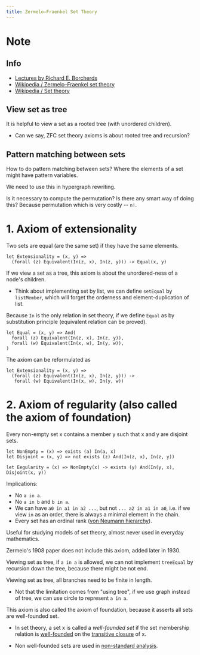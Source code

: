 ```yaml
---
title: Zermelo–Fraenkel Set Theory
---
```


# Note

## Info

- [Lectures by Richard E. Borcherds](https://www.youtube.com/playlist?list=PL8yHsr3EFj52EKVgPi-p50fRP2_SbG2oi)
- [Wikipedia / Zermelo–Fraenkel set theory](https://en.wikipedia.org/wiki/Zermelo%E2%80%93Fraenkel_set_theory)
- [Wikipedia / Set theory](https://en.wikipedia.org/wiki/Set_theory)

## View set as tree

It is helpful to view a set as a rooted tree (with unordered children).

- Can we say, ZFC set theory axioms is about rooted tree and recursion?

## Pattern matching between sets

How to do pattern matching between sets?
Where the elements of a set might have pattern variables.

We need to use this in hypergraph rewriting.

Is it necessary to compute the permutation?
Is there any smart way of doing this?
Because permutation which is very costly -- `n!`.

# 1. Axiom of extensionality

Two sets are equal (are the same set) if they have the same elements.

```cicada
let Extensionality = (x, y) =>
  (forall (z) Equivalent(In(z, x), In(z, y))) -> Equal(x, y)
```

If we view a set as a tree,
this axiom is about the unordered-ness of a node's children.

- Think about implementing set by list,
  we can define `setEqual` by `listMember`,
  which will forget the orderness and element-duplication of list.

Because `In` is the only relation in set theory,
if we define `Equal` as by substitution principle
(equivalent relation can be proved).

```cicada
let Equal = (x, y) => And(
  forall (z) Equivalent(In(z, x), In(z, y)),
  forall (w) Equivalent(In(x, w), In(y, w)),
)
```

The axiom can be reformulated as

```cicada
let Extensionality = (x, y) =>
  (forall (z) Equivalent(In(z, x), In(z, y))) ->
   forall (w) Equivalent(In(x, w), In(y, w))
```

# 2. Axiom of regularity (also called the axiom of foundation)

Every non-empty set x contains a member y such that x and y are disjoint sets.

```cicada
let NonEmpty = (x) => exists (a) In(a, x)
let Disjoint = (x, y) => not exists (z) And(In(z, x), In(z, y))

let Eegularity = (x) => NonEmpty(x) -> exists (y) And(In(y, x), Disjoint(x, y))
```

Implications:

- No `a in a`.
- No `a in b` and `b in a`.
- We can have `a0 in a1 in a2 ...`, but not `... a2 in a1 in a0`,
  i.e. if we view `in` as an order,
  there is always a minimal element in the chain.
- Every set has an ordinal rank
  ([von Neumann hierarchy](https://en.wikipedia.org/wiki/Von_Neumann_universe)).

Useful for studying models of set theory,
almost never used in everyday mathematics.

Zermelo's 1908 paper does not include this axiom, added later in 1930.

Viewing set as tree, if `a in a` is allowed,
we can not implement `treeEqual` by recursion down the tree,
because there might be not end.

Viewing set as tree, all branches need to be finite in length.

- Not that the limitation comes from "using tree",
  if we use graph instead of tree,
  we can use circle to represent `a in a`.

This axiom is also called the axiom of foundation,
because it asserts all sets are well-founded set.

- In set theory, a set x is called a _well-founded set_ if the set
  membership relation is [well-founded](https://en.wikipedia.org/wiki/Well-founded_relation)
  on the [transitive closure](https://en.wikipedia.org/wiki/Transitive_set) of x.

- Non well-founded sets are used in [non-standard analysis](https://en.wikipedia.org/wiki/Nonstandard_analysis).
